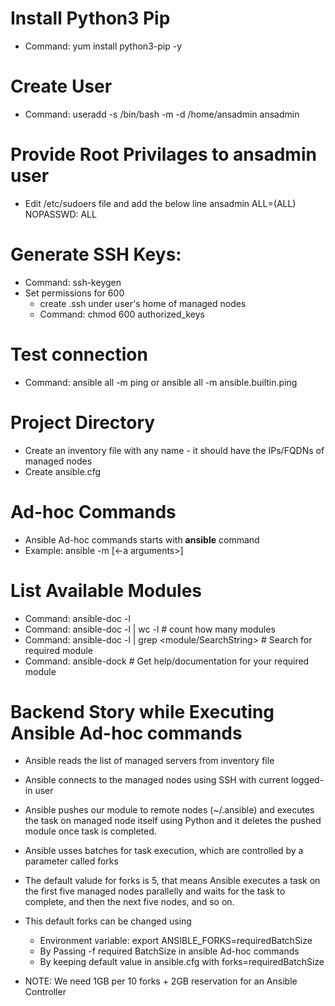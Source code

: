 # Install Python3 Pip
- Command: yum install python3-pip -y

# Create User
- Command: useradd -s /bin/bash -m -d /home/ansadmin ansadmin

# Provide Root Privilages to ansadmin user
- Edit /etc/sudoers file and add the below line
    ansadmin ALL=(ALL)    NOPASSWD: ALL

# Generate SSH Keys:
- Command: ssh-keygen
- Set permissions for 600
  - create .ssh under user's home of managed nodes
  - Command: chmod 600 authorized_keys

# Test connection
- Command: ansible all -m ping or ansible all -m ansible.builtin.ping

# Project Directory
- Create an inventory file with any name - it should have the IPs/FQDNs of managed nodes
- Create ansible.cfg

# Ad-hoc Commands
- Ansible Ad-hoc commands starts with <b>ansible</b> command
- Example: ansible <host-pattern> -m <moduleName> [<-a arguments>]

# List Available Modules
- Command: ansible-doc -l
- Command: ansible-doc -l | wc -l # count how many modules
- Command: ansible-doc -l | grep <module/SearchString> # Search for required module
- Command: ansible-dock <moduleName> # Get help/documentation for your required module

# Backend Story while Executing Ansible Ad-hoc commands
- Ansible reads the list of managed servers from inventory file
- Ansible connects to the managed nodes using SSH with current logged-in user
- Ansible pushes our module to remote nodes (~/.ansible) and executes the task on managed node itself using Python and it deletes the pushed module once task is completed.
- Ansible usses batches for task execution, which are controlled by a parameter called forks
- The default valude for forks is 5, that means Ansible executes a task on the first five managed nodes parallelly and waits for the task to complete, and then the next five nodes, and so on.
- This default forks can be changed using
  - Environment variable: export ANSIBLE_FORKS=requiredBatchSize
  - By Passing -f required BatchSize in ansible Ad-hoc commands
  - By keeping default value in ansible.cfg with forks=requiredBatchSize
  
- NOTE: We need 1GB per 10 forks + 2GB reservation for an Ansible Controller
